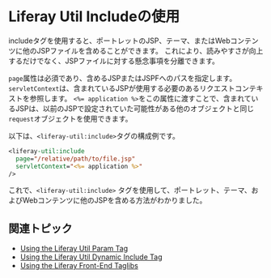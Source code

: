 # Liferay Util Includeの使用

includeタグを使用すると、ポートレットのJSP、テーマ、またはWebコンテンツに他のJSPファイルを含めることができます。 これにより、読みやすさが向上するだけでなく、JSPファイルに対する懸念事項を分離できます。

`page`属性は必須であり、含めるJSPまたはJSPFへのパスを指定します。 `servletContext`は、含まれているJSPが使用する必要のあるリクエストコンテキストを参照します。 `<%= application %>`をこの属性に渡すことで、含まれているJSPは、以前のJSPで設定されていた可能性がある他のオブジェクトと同じ`request`オブジェクトを使用できます。

以下は、`<liferay-util:include>`タグの構成例です。

```jsp
<liferay-util:include 
  page="/relative/path/to/file.jsp" 
  servletContext="<%= application %>"
/>
```

これで、`<liferay-util:include>` タグを使用して、ポートレット、テーマ、およびWebコンテンツに他のJSPを含める方法がわかりました。

## 関連トピック

* [Using the Liferay Util Param Tag](./liferay-util-param.md)
* [Using the Liferay Util Dynamic Include Tag](./liferay-util-dynamic-include.md)
* [Using the Liferay Front-End Taglibs](../clay-tag-library.md)